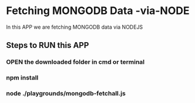 # Fetching MONGODB Data -via-NODE
In this APP we are fetching MONGODB data via NODEJS

## Steps to RUN this APP
### OPEN the downloaded folder in cmd or terminal 
### npm install
### node ./playgrounds/mongodb-fetchall.js

